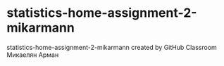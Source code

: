 # statistics-home-assignment-2-mikarmann
statistics-home-assignment-2-mikarmann created by GitHub Classroom
Микаелян Арман

